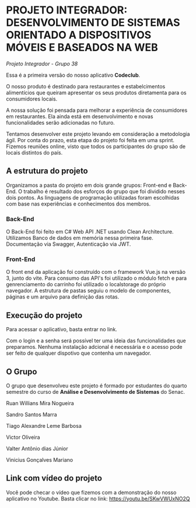 # **PROJETO INTEGRADOR: DESENVOLVIMENTO DE SISTEMAS ORIENTADO A DISPOSITIVOS MÓVEIS E BASEADOS NA WEB**
*Projeto Integrador - Grupo 38*

Essa é a primeira versão do nosso aplicativo **Codeclub**. 

O nosso produto é destinado para restaurantes e estabelcimentos alimentícios que queiram apresentar os seus produtos diretamenta para os consumidores locais.
  
  A nossa solução foi pensada para melhorar a experiência de consumidores em restaurantes. Ela ainda está em desenvolvimento e novas funcionalidades serão adicionadas no futuro. 
  
  Tentamos desenvolver este projeto levando em consideração a metodologia ágil. Por conta do prazo, esta etapa do projeto foi feita em uma sprint. Fizemos reuniões online, visto que todos os participantes do grupo são de locais distintos do país. 
  
  ## A estrutura do projeto 
Organizamos a pasta do projeto em dois grande grupos: Front-end e Back-End. 
O trabalho é resultado dos esforços do grupo que foi dividido nesses dois pontos. 
As linguagens de programação utilizadas foram escolhidas com base nas experiências e conhecimentos dos membros. 

### Back-End
O Back-End foi feito em C# Web API .NET usando Clean Architecture.   
Utilizamos Banco de dados em memória nessa primeira fase. Documentação via Swagger, Autenticação via JWT.  

  ### Front-End 
O front end da aplicação foi construído com o framework Vue.js na versão 3,  junto do vite. Para consumo das API's foi utilizado o módulo fetch e para genrenciamento do carrinho foi utilizado o localstorage do próprio navegador.
A estrutura de pastas seguiu o modelo de componentes, páginas e um arquivo para definição das rotas.
  
  ## Execução do projeto 

Para acessar o aplicativo, basta entrar no link. 

  Com o login e a senha será possível ter uma ideia das funcionalidades que preparamos. Nenhuma instalação adcional é necessária e o acesso pode ser feito de qualquer dispotivo que contenha um navegador. 


## O Grupo 
O grupo que desenvolveu este projeto é formado por estudantes do quarto semestre do curso de **Análise e Desenvolvimento de Sistemas** do Senac. 

Ruan Willians Mira Nogueira  

Sandro Santos Marra  

Tiago Alexandre Leme Barbosa  

Victor Oliveira  

Valter Antônio dias Júnior  

Vinicius Gonçalves Mariano  

 
## Link com vídeo do projeto 

Você pode checar o vídeo que fizemos com a demonstração do nosso aplicativo no Youtube. 
Basta clicar no link: https://youtu.be/SKwVWUxNO2Q 


